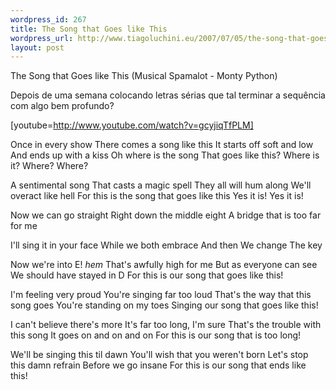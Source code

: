 ```yaml
--- 
wordpress_id: 267
title: The Song that Goes like This
wordpress_url: http://www.tiagoluchini.eu/2007/07/05/the-song-that-goes-like-this/
layout: post
---
```

The Song that Goes like This
(Musical Spamalot - Monty Python)

Depois de uma semana colocando letras sérias que tal terminar a sequência com algo bem profundo?

[youtube=http://www.youtube.com/watch?v=gcyjiqTfPLM]

Once in every show
There comes a song like this
It starts off soft and low
And ends up with a kiss
Oh where is the song
That goes like this?
Where is it? Where? Where?

A sentimental song
That casts a magic spell
They all will hum along
We'll overact like hell
For this is the song that goes like this
Yes it is! Yes it is!

Now we can go straight
Right down the middle eight
A bridge that is too far for me

I'll sing it in your face
While we both embrace
And then
We change
The key

Now we're into E!
*hem* That's awfully high for me
But as everyone can see
We should have stayed in D
For this is our song that goes like this!

I'm feeling very proud
You're singing far too loud
That's the way that this song goes
You're standing on my toes
Singing our song that goes like this!

I can't believe there's more
It's far too long, I'm sure
That's the trouble with this song
It goes on and on and on
For this is our song that is too long!

We'll be singing this til dawn
You'll wish that you weren't born
Let's stop this damn refrain
Before we go insane
For this is our song that ends like this!
